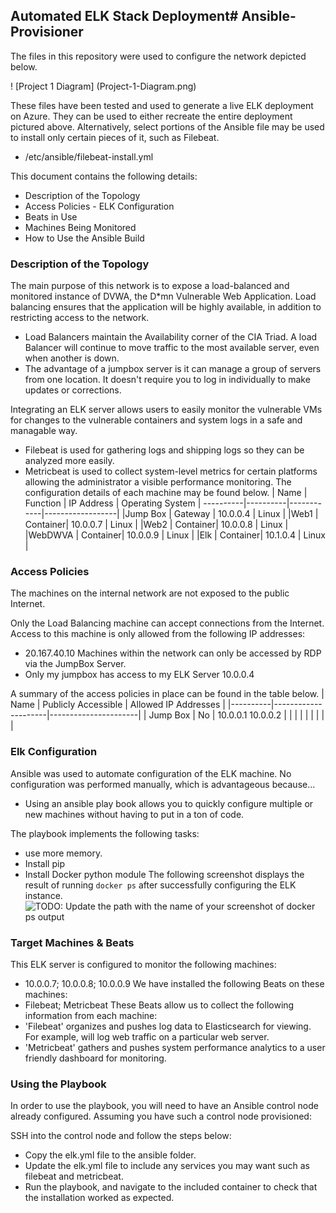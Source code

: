 ## Automated ELK Stack Deployment# Ansible-Provisioner
The files in this repository were used to configure the network depicted below.

! [Project 1 Diagram] (Project-1-Diagram.png)

These files have been tested and used to generate a live ELK deployment on Azure. They can be used to either 
recreate the entire deployment pictured above. Alternatively, select portions of the Ansible file may be used to 
install only certain pieces of it, such as Filebeat.

  - /etc/ansible/filebeat-install.yml

 This document contains the following details: 
- Description of the Topology
- Access Policies - ELK Configuration
- Beats in Use 
- Machines Being Monitored 
- How to Use the Ansible Build

### Description of the Topology

The main purpose of this network is to expose a load-balanced and monitored instance of DVWA, the D*mn 
Vulnerable Web Application. Load balancing ensures that the application will be highly available, in addition to 
restricting access to the network. 
- Load Balancers maintain the Availability corner of the CIA Triad. A load Balancer will continue to move traffic to the most available server, even when another is down.
- The advantage of a jumpbox server is it can manage a group of servers from one location. It doesn't require you to log in individually to make updates or corrections.

Integrating an ELK server allows users to easily monitor the vulnerable VMs for 
changes to the vulnerable containers and system logs in a safe and managable way. 
- Filebeat is used for gathering logs and shipping logs so they can be analyzed more easily. 
- Metricbeat is used to collect system-level metrics for certain platforms allowing the administrator a visible performance monitoring.
The configuration details of each machine may be found below.
| Name    | Function | IP Address | Operating System |
----------|----------|------------|------------------| 
|Jump Box | Gateway  | 10.0.0.4   | Linux            |
|Web1     | Container| 10.0.0.7   | Linux            |
|Web2     | Container| 10.0.0.8   | Linux            |
|WebDWVA  | Container| 10.0.0.9   | Linux            |
|Elk      | Container| 10.1.0.4   | Linux            |

### Access Policies
The machines on the internal network are not exposed to the public Internet. 

Only the Load Balancing machine can accept connections from the Internet. 
Access to this machine is only allowed from the following IP addresses: 
- 20.167.40.10 
Machines within the network can only be accessed by RDP via the JumpBox Server. 
- Only my jumpbox has access to my ELK Server 10.0.0.4

A summary of the access policies in place can be found in the table below.
|   Name   | Publicly Accessible | Allowed IP Addresses |
|----------|---------------------|----------------------| 
| Jump Box |         No          |   10.0.0.1 10.0.0.2  |
|          |                     |                      |
|          |                     |                      |

### Elk Configuration
Ansible was used to automate configuration of the ELK machine. No configuration was performed manually, which is 
advantageous because... 
- Using an ansible play book allows you to quickly configure multiple or new machines without having to put in a ton of code. 

The playbook implements the following tasks: 
- use more memory.
- Install pip
- Install Docker python module
The following screenshot displays the result of running `docker ps` after successfully configuring the ELK instance.
![TODO: Update the path with the name of your screenshot of docker ps output](Images/docker_ps_output.png)

### Target Machines & Beats

This ELK server is configured to monitor the following machines: 
- 10.0.0.7; 10.0.0.8; 10.0.0.9 
We have installed the following Beats on these machines: 
- Filebeat; Metricbeat 
These Beats allow us to collect the following information from each machine: 
- 'Filebeat' organizes and pushes log data to Elasticsearch for viewing. For example, will log web traffic on a particular web server.
- 'Metricbeat' gathers and pushes system performance analytics to a user friendly dashboard for monitoring.

### Using the Playbook

In order to use the playbook, you will need to have an Ansible control node already configured. Assuming you 
have such a control node provisioned: 

SSH into the control node and follow the steps below: 
- Copy the elk.yml file to the ansible folder.
- Update the elk.yml file to include any services you may want such as filebeat and metricbeat. 
- Run the playbook, and navigate to the included container to check that the installation worked as expected. 

